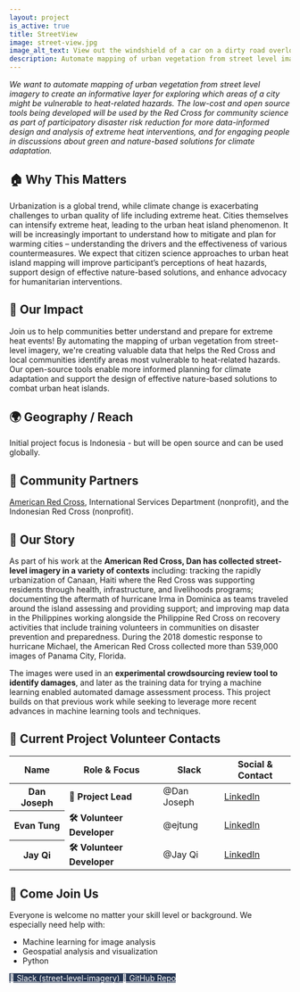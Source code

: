 ```yaml
---
layout: project
is_active: true
title: StreetView
image: street-view.jpg
image_alt_text: View out the windshield of a car on a dirty road overlooking a sprawling beige city. Visible is a Red Cross symbol on the car hood and a dash camera mounted to the windshield.
description: Automate mapping of urban vegetation from street level imagery to create a layer for exploring which areas of a city might be at greater risk during future heat waves.
---
```

<section class="bg-base-lightest padding-y-4 usa-prose maxw-none">
  <div class="grid-container usa-prose">
  <em>We want to automate mapping of urban vegetation from street level imagery to create an informative layer for exploring which areas of a city might be vulnerable to heat-related hazards. The low-cost and open source tools being developed will be used by the Red Cross for community science as part of participatory disaster risk reduction for more data-informed design and analysis of extreme heat interventions, and for engaging people in discussions about green and nature-based solutions for climate adaptation.</em>
  </div>
</section>

<section class="padding-y-1 usa-prose maxw-none">
  <div class="grid-container">
    <h2 class="font-sans-lg">🏠 Why This Matters</h2>
    <p>Urbanization is a global trend, while climate change is exacerbating challenges to urban quality of life including extreme heat. Cities themselves can intensify extreme heat, leading to the urban heat island phenomenon. It will be increasingly important to understand how to mitigate and plan for warming cities – understanding the drivers and the effectiveness of various countermeasures. We expect that citizen science approaches to urban heat island mapping will improve participant’s perceptions of heat hazards, support design of effective nature-based solutions, and enhance advocacy for humanitarian interventions.</p>
  </div>
</section>

<section class="padding-y-1 usa-prose maxw-none">
  <div class="grid-container">
    <h2 class="font-sans-lg">🚀 Our Impact</h2>
    <p>Join us to help communities better understand and prepare for extreme heat events! By automating the mapping of urban vegetation from street-level imagery, we're creating valuable data that helps the Red Cross and local communities identify areas most vulnerable to heat-related hazards. Our open-source tools enable more informed planning for climate adaptation and support the design of effective nature-based solutions to combat urban heat islands.</p>
  </div>
</section>

<section class="padding-y-1 usa-prose maxw-none">
  <div class="grid-container">
    <h2 class="font-sans-lg">🌍 Geography / Reach</h2>
    <p>Initial project focus is Indonesia - but will be open source and can be used globally.</p>
  </div>
</section>

<section class="padding-y-1 usa-prose maxw-none">
  <div class="grid-container">
    <h2 class="font-sans-lg">🤝 Community Partners</h2>
      <a href="https://www.redcrossblood.org/" class="usa-link usa-link--external" target="_blank" rel="noopener noreferrer"> American Red Cross</a>, International Services Department (nonprofit), and the Indonesian Red Cross (nonprofit).
  </div>
</section>

<section class="padding-y-1 usa-prose maxw-none">
  <div class="grid-container">
    <h2 class="font-sans-lg">📖 Our Story</h2>
    <p>As part of his work at the <strong>American Red Cross, Dan has collected street-level imagery in a variety of contexts</strong> including: tracking the rapidly urbanization of Canaan, Haiti where the Red Cross was supporting residents through health, infrastructure, and livelihoods programs; documenting the aftermath of hurricane Irma in Dominica as teams traveled around the island assessing and providing support; and improving map data in the Philippines working alongside the Philippine Red Cross on recovery activities that include training volunteers in communities on disaster prevention and preparedness. During the 2018 domestic response to hurricane Michael, the American Red Cross collected more than 539,000 images of Panama City, Florida.</p>
    <p>The images were used in an <strong>experimental crowdsourcing review tool to identify damages</strong>, and later as the training data for trying a machine learning enabled automated damage assessment process. This project builds on that previous work while seeking to leverage more recent advances in machine learning tools and techniques.</p>
  </div>
</section>

<section class="padding-y-5 usa-prose maxw-none">
  <div class="grid-container">
    <h2 class="font-sans-xl margin-bottom-2">📇 Current Project Volunteer Contacts</h2>
    <table class="usa-table usa-table--striped usa-table--borderless">
      <thead>
        <tr>
          <th scope="col" class="font-sans-sm text-no-wrap">Name</th>
          <th scope="col" class="font-sans-sm text-no-wrap">Role & Focus</th>
          <th scope="col" class="font-sans-sm text-no-wrap">Slack</th>
          <th scope="col" class="font-sans-sm text-no-wrap">Social & Contact</th>
        </tr>
      </thead>
      <tbody>
        <tr>
          <th scope="row" class="text-no-wrap">Dan Joseph</th>
          <td>
            <strong>🧩 Project Lead</strong><br>
          </td>
          <td class="text-no-wrap">@Dan Joseph</td>
          <td>
            <a href="https://www.linkedin.com/in/danbjoseph/" class="usa-link usa-link--external" target="_blank" rel="noopener noreferrer">LinkedIn</a><br>
          </td>
        </tr>
        <tr>
          <th scope="row" class="text-no-wrap">Evan Tung</th>
          <td>
            <strong>🛠 Volunteer Developer</strong><br>
          </td>
          <td class="text-no-wrap">@ejtung</td>
          <td>
            <a href="https://www.linkedin.com/in/ejtung/" class="usa-link usa-link--external" target="_blank" rel="noopener noreferrer">LinkedIn</a>
          </td>
        </tr>
                <tr>
          <th scope="row" class="text-no-wrap">Jay Qi</th>
          <td>
            <strong>🛠 Volunteer Developer</strong><br>
          </td>
          <td class="text-no-wrap">@Jay Qi</td>
          <td>
            <a href="https://github.com/jayqi" class="usa-link usa-link--external" target="_blank" rel="noopener noreferrer">LinkedIn</a><br>
          </td>
        </tr>
      </tbody>
    </table>
  </div>
</section>

<section class="bg-primary-darker text-white padding-y-5 usa-prose maxw-none">
  <div class="grid-container text-white">
    <h2>👋 Come Join Us</h2>
    <p>Everyone is welcome no matter your skill level or background. We especially need help with:</p>
    <ul class="usa-list">
      <li>Machine learning for image analysis</li>
      <li>Geospatial analysis and visualization</li>
      <li>Python</li>
    </ul>
  </div>
</section>


<section class="usa-section padding-y-4">
  <div class="grid-container">
    <div class="usa-button-group">
      <a href="https://civictechdc.slack.com/archives/C06B3AANMDH" class="usa-button" style="background-color: #253551; color: #ffffff;" target="_blank" rel="noopener noreferrer">
        💬 Slack (street-level-imagery)
      </a>
      <a href="https://github.com/AmericanRedCross/street-view-green-view/" class="usa-button" style="background-color: #253551; color: #ffffff;" target="_blank" rel="noopener noreferrer">
        🧩 GitHub Repo
      </a>
    </div>
  </div>
</section>
